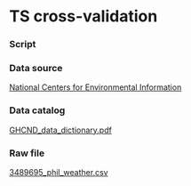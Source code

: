 # TS cross-validation

### Script

[]()

### Data source
[National Centers for Environmental Information](https://www.ncei.noaa.gov/cdo-web/datasets#GHCND)

### Data catalog

[GHCND_data_dictionary.pdf](https://github.com/GBlanch/Statistical-Methods/blob/main/1.Time-Series%20Cross-Validation/0.data/GHCND_data_dictionary.pdf)

### Raw file

[3489695_phil_weather.csv](https://raw.githubusercontent.com/GBlanch/Statistical-Methods/main/1.Time-Series%20Cross-Validation/0.data/3489695_phil_weather.csv)






